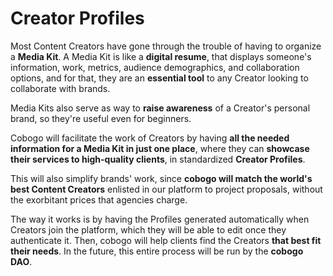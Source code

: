 # Creator Profiles

Most Content Creators have gone through the trouble of having to organize a **Media Kit**. A Media Kit is like a **digital resume**, that displays someone's information, work, metrics, audience demographics, and collaboration options, and for that, they are an **essential tool** to any Creator looking to collaborate with brands.&#x20;

Media Kits also serve as way to **raise awareness** of a Creator's personal brand, so they're useful even for beginners.

Cobogo will facilitate the work of Creators by having **all the needed information for a Media Kit in just one place**, where they can **showcase their services to high-quality clients**, in standardized **Creator Profiles**.

This will also simplify brands' work, since **cobogo will match the world's best Content Creators** enlisted in our platform to project proposals, without the exorbitant prices that agencies charge.

The way it works is by having the Profiles generated automatically when Creators join the platform, which they will be able to edit once they authenticate it. Then, cobogo will help clients find the Creators **that best fit their needs**. In the future, this entire process will be run by the **cobogo DAO**.
